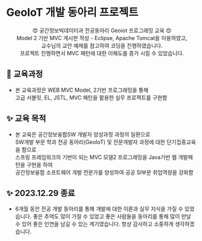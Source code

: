 # GeoIoT 개발 동아리 프로젝트
<p align="center">
    😍 공간정보빅데이터과 전공동아리 Geoiot 프로그래밍 교육 😍 <br>
    Model 2 기반 MVC 게시판 작성 - Eclipse, Apache Tomcat을 이용하였고,<br>
    교수님의 교안 예제를 참고하여 코딩을 진행하였습니다. <br>
    프로젝트 진행하면서 MVC 패턴에 대한 이해도를 증가 시킬 수 있었습니다.<br>
</p>

## 📃 교육과정
- 본 교육과정은 WEB MVC Model, 2기반 프로그래밍을 통해<br>
  고급 서블릿, EL, JSTL, MVC 패턴을 활용한 실무 프로젝트를 구현함

## ✨ 교육 목적
- 본 교육은 공간정보융합SW 개발자 양성과정 과정의 일환으로<br>
  SW개발 부문 학과 전공 동아리(GeoIoT) 및 전문개발자 과정에 대한 단기집중교육을 함으로<br>
  스프링 프레임워크의 기반이 되는 MVC 모델2 프로그래밍을 Java기반 웹 개발패턴을 구현을 하여<br>
  공간정보융합 소프트웨어 개발 전문가를 양성하여 공공 SI부문 취업역량을 강화함

## ✨ 2023.12.29 종료
- 6개월 동안 전공 개발 동아리를 통해 개발에 대한 이론과 실무 지식을 가질 수 있었습니다.
  좋은 추억도 많이 가질 수 있었고 좋은 사람들을 동아리를 통해 많이 만날 수 있어 좋은 인연을 남길 수 있는 계기였습니다.
  항상 감사하고 소중하게 생각하겠습니다.
